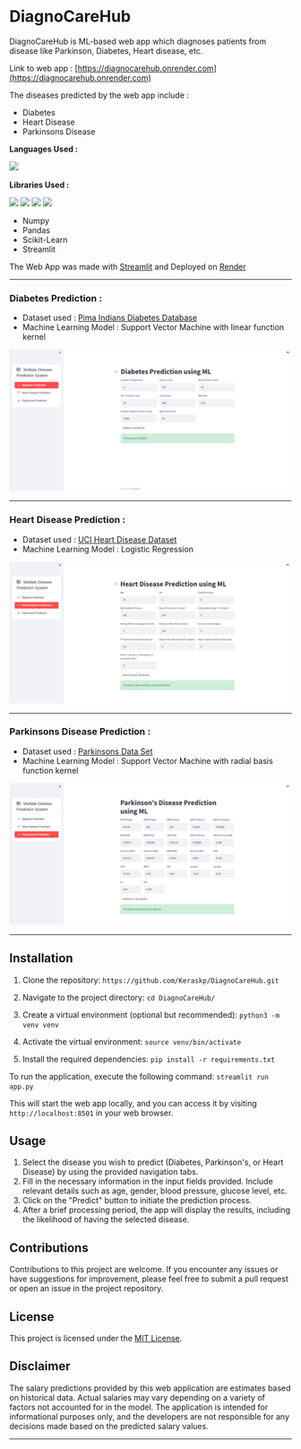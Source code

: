 # DiagnoCareHub
DiagnoCareHub is ML-based web app which diagnoses patients from disease like Parkinson, Diabetes, Heart disease, etc.

Link to web app  : [https://diagnocarehub.onrender.com](https://diagnocarehub.onrender.com)

The diseases predicted by the web app include :
- Diabetes
- Heart Disease
- Parkinsons Disease

**Languages Used :**
<p> <img height=50 src="https://upload.wikimedia.org/wikipedia/commons/thumb/c/c3/Python-logo-notext.svg/1024px-Python-logo-notext.svg.png"></p>

**Libraries Used :** 
<p>
<img height=50 src="https://user-images.githubusercontent.com/67586773/105040771-43887300-5a88-11eb-9f01-bee100b9ef22.png">
<img height=50 src="https://upload.wikimedia.org/wikipedia/commons/thumb/2/22/Pandas_mark.svg/1200px-Pandas_mark.svg.png">
<img height=40 src="https://upload.wikimedia.org/wikipedia/commons/0/05/Scikit_learn_logo_small.svg">
<img height=30 src="https://streamlit.io/images/brand/streamlit-mark-color.svg"></p>

- Numpy 
- Pandas
- Scikit-Learn 
- Streamlit


The Web App was made with [Streamlit](https://streamlit.io/) and Deployed on [Render](https://www.render.com/)

---

### Diabetes Prediction :
- Dataset used : [Pima Indians Diabetes Database](https://www.kaggle.com/datasets/uciml/pima-indians-diabetes-database)
- Machine Learning Model : Support Vector Machine with linear function kernel

![](./images/diabetes.png)

---

### Heart Disease Prediction :
- Dataset used : [UCI Heart Disease Dataset](https://www.kaggle.com/datasets/redwankarimsony/heart-disease-data)
- Machine Learning Model : Logistic Regression

![](./images/heart.png)

---

### Parkinsons Disease Prediction :
- Dataset used : [Parkinsons Data Set](https://www.kaggle.com/datasets/nidaguler/parkinsons-data-set)
- Machine Learning Model : Support Vector Machine with radial basis function kernel

![](./images/parkinson.png)

---

## Installation

1. Clone the repository:
`https://github.com/Keraskp/DiagnoCareHub.git`

2. Navigate to the project directory:
`cd DiagnoCareHub/`

3. Create a virtual environment (optional but recommended):
`python3 -m venv venv`

4. Activate the virtual environment:
`source venv/bin/activate`

5. Install the required dependencies:
`pip install -r requirements.txt`

To run the application, execute the following command:
`streamlit run app.py`


This will start the web app locally, and you can access it by visiting `http://localhost:8501` in your web browser.

## Usage

1. Select the disease you wish to predict (Diabetes, Parkinson's, or Heart Disease) by using the provided navigation tabs.
2. Fill in the necessary information in the input fields provided. Include relevant details such as age, gender, blood pressure, glucose level, etc.
3. Click on the "Predict" button to initiate the prediction process.
4. After a brief processing period, the app will display the results, including the likelihood of having the selected disease.

## Contributions

Contributions to this project are welcome. If you encounter any issues or have suggestions for improvement, please feel free to submit a pull request or open an issue in the project repository.

## License

This project is licensed under the [MIT License](LICENSE).

## Disclaimer

The salary predictions provided by this web application are estimates based on historical data. Actual salaries may vary depending on a variety of factors not accounted for in the model. The application is intended for informational purposes only, and the developers are not responsible for any decisions made based on the predicted salary values.

---